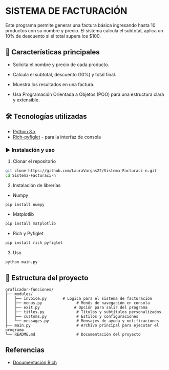 # SISTEMA DE FACTURACIÓN
Este programa permite generar una factura básica ingresando hasta 10 productos con su nombre y precio.
El sistema calcula el subtotal, aplica un 10% de descuento si el total supera los $100.

## 🧠 Características principales

- Solicita el nombre y precio de cada producto.

- Calcula el subtotal, descuento (10%) y total final.

- Muestra los resultados en una factura.

- Usa Programación Orientada a Objetos (POO) para una estructura clara y extensible.

## 🛠️ Tecnologías utilizadas  
- [Python 3.x](https://www.python.org/)  
- [Rich-pyfiglet](https://pypi.org/project/rich-pyfiglet/) - para la interfaz de consola

### ▶️ Instalación y uso
1. Clonar el repositorio
```bash
git clone https://github.com/LauraVargas22/Sistema-Facturaci-n.git
cd Sistema-Facturaci-n
```

2. Instalación de librerías
- Numpy
```bash
pip install numpy
```
- Matplotlib
```bash
pip install matplotlib
```
- Rich y Pyfiglet
```bash
pip install rich pyfiglet
```

3. Uso
```
python main.py
```

## 📂 Estructura del proyecto  
```
graficador-funciones/
├── modules/                 
│   ├── invoice.py       # Lógica para el sistema de facturación
│   ├── menus.py               # Menús de navegación en consola
│   ├── exit.py               # Opción para salir del programa
│   ├── titles.py              # Títulos y subtítulos personalizados
│   ├── customs.py             # Estilos y configuraciones
│   └── messages.py            # Mensajes de ayuda y notificaciones
├── main.py                    # Archivo principal para ejecutar el programa
└── README.md                  # Documentación del proyecto
```

## Referencias
- [Documentación Rich](https://rich.readthedocs.io/en/latest/index.html)
